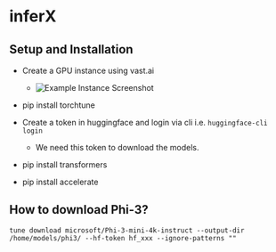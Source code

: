 # inferX

## Setup and Installation

- Create a GPU instance using vast.ai
  - ![Example Instance Screenshot](https://github.com/345ishaan/inferX/assets/7318028/ef75a278-cb98-4822-9689-22f820b53ec4)

- pip install torchtune
- Create a token in huggingface and login via cli i.e. `huggingface-cli login`
  - We need this token to download the models.
- pip install transformers
- pip install accelerate



## How to download Phi-3?

`tune download microsoft/Phi-3-mini-4k-instruct --output-dir /home/models/phi3/ --hf-token hf_xxx --ignore-patterns ""`
